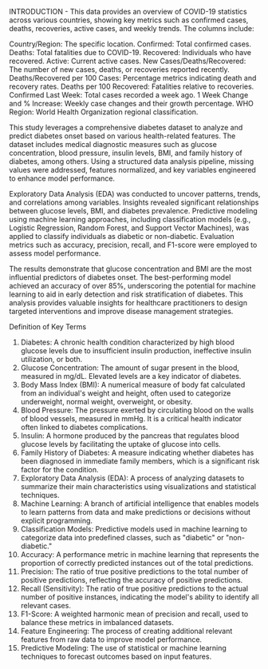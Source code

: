 INTRODUCTION - 
This data provides an overview of COVID-19 statistics across various countries, showing key metrics such as confirmed cases, deaths, recoveries, active cases, and weekly trends. The columns include:

Country/Region: The specific location.
Confirmed: Total confirmed cases.
Deaths: Total fatalities due to COVID-19.
Recovered: Individuals who have recovered.
Active: Current active cases.
New Cases/Deaths/Recovered: The number of new cases, deaths, or recoveries reported recently.
Deaths/Recovered per 100 Cases: Percentage metrics indicating death and recovery rates.
Deaths per 100 Recovered: Fatalities relative to recoveries.
Confirmed Last Week: Total cases recorded a week ago.
1 Week Change and % Increase: Weekly case changes and their growth percentage.
WHO Region: World Health Organization regional classification.

This study leverages a comprehensive diabetes dataset to analyze and predict diabetes onset based on various health-related features. The dataset includes medical diagnostic measures such as glucose concentration, blood pressure, insulin levels, BMI, and family history of diabetes, among others. Using a structured data analysis pipeline, missing values were addressed, features normalized, and key variables engineered to enhance model performance.

Exploratory Data Analysis (EDA) was conducted to uncover patterns, trends, and correlations among variables. Insights revealed significant relationships between glucose levels, BMI, and diabetes prevalence. Predictive modeling using machine learning approaches, including classification models (e.g., Logistic Regression, Random Forest, and Support Vector Machines), was applied to classify individuals as diabetic or non-diabetic. Evaluation metrics such as accuracy, precision, recall, and F1-score were employed to assess model performance.

The results demonstrate that glucose concentration and BMI are the most influential predictors of diabetes onset. The best-performing model achieved an accuracy of over 85%, underscoring the potential for machine learning to aid in early detection and risk stratification of diabetes. This analysis provides valuable insights for healthcare practitioners to design targeted interventions and improve disease management strategies.

Definition of Key Terms
1.	Diabetes: A chronic health condition characterized by high blood glucose levels due to insufficient insulin production, ineffective insulin utilization, or both.
2.	Glucose Concentration: The amount of sugar present in the blood, measured in mg/dL. Elevated levels are a key indicator of diabetes.
3.	Body Mass Index (BMI): A numerical measure of body fat calculated from an individual's weight and height, often used to categorize underweight, normal weight, overweight, or obesity.
4.	Blood Pressure: The pressure exerted by circulating blood on the walls of blood vessels, measured in mmHg. It is a critical health indicator often linked to diabetes complications.
5.	Insulin: A hormone produced by the pancreas that regulates blood glucose levels by facilitating the uptake of glucose into cells.
6.	Family History of Diabetes: A measure indicating whether diabetes has been diagnosed in immediate family members, which is a significant risk factor for the condition.
7.	Exploratory Data Analysis (EDA): A process of analyzing datasets to summarize their main characteristics using visualizations and statistical techniques.
8.	Machine Learning: A branch of artificial intelligence that enables models to learn patterns from data and make predictions or decisions without explicit programming.
9.	Classification Models: Predictive models used in machine learning to categorize data into predefined classes, such as "diabetic" or "non-diabetic."
10.	Accuracy: A performance metric in machine learning that represents the proportion of correctly predicted instances out of the total predictions.
11.	Precision: The ratio of true positive predictions to the total number of positive predictions, reflecting the accuracy of positive predictions.
12.	Recall (Sensitivity): The ratio of true positive predictions to the actual number of positive instances, indicating the model's ability to identify all relevant cases.
13.	F1-Score: A weighted harmonic mean of precision and recall, used to balance these metrics in imbalanced datasets.
14.	Feature Engineering: The process of creating additional relevant features from raw data to improve model performance.
15.	Predictive Modeling: The use of statistical or machine learning techniques to forecast outcomes based on input features.
